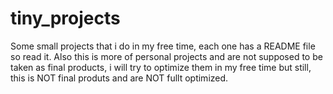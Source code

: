 # tiny_projects
Some small projects that i do in my free time, each one has a README file so read it.
Also this is more of personal projects and are not supposed to be taken as final products, i will try to optimize them in my free time but still, this is NOT final produts and are NOT fullt optimized.
